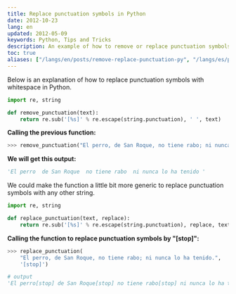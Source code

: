```yaml
---
title: Replace punctuation symbols in Python
date: 2012-10-23
lang: en
updated: 2012-05-09
keywords: Python, Tips and Tricks
description: An example of how to remove or replace punctuation symbols of a Python string
toc: true
aliases: ["/langs/en/posts/remove-replace-punctuation-py", "/langs/es/posts/remove-replace-punctuation-py"]
---
```


Below is an explanation of how to replace punctuation symbols with whitespace in Python.

```python
import re, string

def remove_punctuation(text):
    return re.sub('[%s]' % re.escape(string.punctuation), ' ', text)
```

**Calling the previous function:**

```python
>>> remove_punctuation("El perro, de San Roque, no tiene rabo; ni nunca lo ha tenido.")
```

**We will get this output:**

```python
'El perro  de San Roque  no tiene rabo  ni nunca lo ha tenido '
```

We could make the function a little bit more generic to replace punctuation symbols with any other string.

```python
import re, string

def replace_punctuation(text, replace):
    return re.sub('[%s]' % re.escape(string.punctuation), replace, text)
```

**Calling the function to replace punctuation symbols by "[stop]":**

```python
>>> replace_punctuation(
    "El perro, de San Roque, no tiene rabo; ni nunca lo ha tenido.",
    '[stop]')

# output
'El perro[stop] de San Roque[stop] no tiene rabo[stop] ni nunca lo ha tenido[stop]'
```
